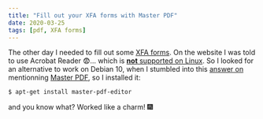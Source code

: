 ```yaml
---
title: "Fill out your XFA forms with Master PDF"
date: 2020-03-25
tags: [pdf, XFA forms]
---
```



The other day I needed to fill out some [XFA forms](https://en.wikipedia.org/wiki/XFA). 
On the website I was told to use Acrobat Reader :fearful:... which is [**not** supported on Linux](https://unix.stackexchange.com/questions/3505/how-to-install-adobe-acrobat-reader-in-debian). 
So I looked for an alternative to work on Debian 10, when I stumbled into this 
[answer on <i class="fab fa-stack-exchange"></i>](https://askubuntu.com/questions/1184128/is-there-any-software-that-can-fill-xfa-forms-in-ubuntu) 
mentionning [Master PDF](https://code-industry.net/free-pdf-editor/), so I installed it:


```sh
$ apt-get install master-pdf-editor
```

and you know what? Worked like a charm! :fireworks:
